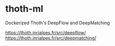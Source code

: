 # thoth-ml
Dockerized Thoth's DeepFlow and DeepMatching

https://thoth.inrialpes.fr/src/deepflow/
https://thoth.inrialpes.fr/src/deepmatching/
